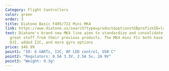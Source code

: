 ```yaml
---
Category: Flight Controllers
color: green
order: 3
title: Diatone Basic F405/722 Mini MK4
link: https://www.diatone.us/search?type=product&options%5Bprefix%5D=last&options%5Bunavailable_products%5D=last&q=MK4+mini+stack
text: Diatone's brand new MK4 line aims to standardize and consolidate all the
  great stuff from their previous products. The MK4 mini FCs both have ports for
  DJI, added I2C, and more gyro options
price: $46.99
point1: "IO: 6 UARTs, I2C, BF LED control, USB C"
point2: "Regulators: 0.5A 3.3V, 2.5A 5v, 2A 9V"
point3: "Weight: 9.3g"
---
```

